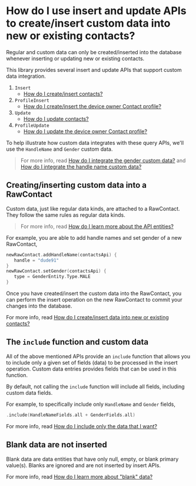# How do I use insert and update APIs to create/insert custom data into new or existing contacts?

Regular and custom data can only be created/inserted into the database whenever inserting or
updating new or existing contacts.

This library provides several insert and update APIs that support custom data integration.

1. `Insert`
    - [How do I create/insert contacts?](/howto/howto-insert-contacts.md)
2. `ProfileInsert`
    - [How do I create/insert the device owner Contact profile?](/howto/howto-insert-profile.md)
3. `Update`
    - [How do I update contacts?](/howto/howto-update-contacts.md)
2. `ProfileUpdate`
    - [How do I update the device owner Contact profile?](/howto/howto-update-profile.md)

To help illustrate how custom data integrates with these query APIs, we'll use the `HandleName`
and `Gender` custom data.

> For more info, read [How do I integrate the gender custom data?](/howto/howto-integrate-gender-custom-data.md)
> and [How do I integrate the handle name custom data?](/howto/howto-integrate-handlename-custom-data.md)

## Creating/inserting custom data into a RawContact

Custom data, just like regular data kinds, are attached to a RawContact. They follow the same rules
as regular data kinds.

> For more info, read [How do I learn more about the API entities?](/howto/howto-learn-more-about-api-entities.md)

For example, you are able to add handle names and set gender of a new RawContact,

```kotlin
newRawContact.addHandleName(contactsApi) {
   handle = "dude91"
}
newRawContact.setGender(contactsApi) {
   type = GenderEntity.Type.MALE
}
```

Once you have created/insert the custom data into the RawContact, you can perform the insert 
operation on the new RawContact to commit your changes into the database.

For more info, read [How do I create/insert data into new or existing contacts?](/howto/howto-insert-data-sets.md)

## The `include` function and custom data

All of the above mentioned APIs provide an `include` function that allows you to include only a 
given set of fields (data) to be processed in the insert operation. Custom data entries provides 
fields that can be used in this function.

By default, not calling the `include` function will include all fields, including custom data fields.

For example, to specifically include only `HandleName` and `Gender` fields,

```kotlin
.include(HandleNameFields.all + GenderFields.all)
```

For more info, read [How do I include only the data that I want?](/howto/howto-include-only-desired-data.md)

## Blank data are not inserted

Blank data are data entities that have only null, empty, or blank primary value(s). Blanks are
ignored and are not inserted by insert APIs.

For more info,
read [How do I learn more about "blank" data?](/howto/howto-learn-more-about-blank-data.md)
